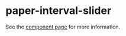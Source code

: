 paper-interval-slider
============

See the [component page](http://ewgenius.github.io/paper-tag-input) for more information.
